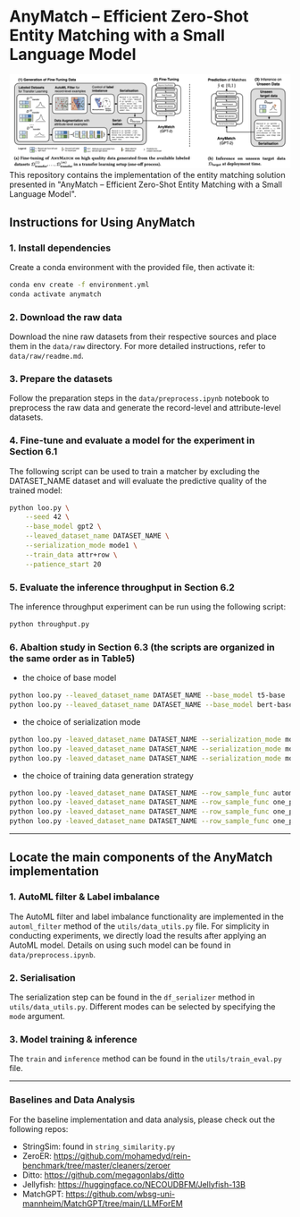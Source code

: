 # AnyMatch – Efficient Zero-Shot Entity Matching with a Small Language Model

![](anymatch.png)
This repository contains the implementation of the entity matching solution presented in "AnyMatch – Efficient Zero-Shot Entity Matching
with a Small Language Model".

## Instructions for Using AnyMatch

### 1. Install dependencies

Create a conda environment with the provided file, then activate it:

```sh
conda env create -f environment.yml
conda activate anymatch
```

### 2. Download the raw data

Download the nine raw datasets from their respective sources and place them in the `data/raw` directory. For more detailed instructions, refer to `data/raw/readme.md`.

### 3. Prepare the datasets

Follow the preparation steps in the `data/preprocess.ipynb` notebook to preprocess the raw data and generate the record-level and attribute-level datasets.

### 4. Fine-tune and evaluate a model for the experiment in Section 6.1

The following script can be used to train a matcher by excluding the DATASET_NAME dataset and will evaluate the predictive quality of the trained model:
```sh
python loo.py \
    --seed 42 \
    --base_model gpt2 \
    --leaved_dataset_name DATASET_NAME \
    --serialization_mode mode1 \
    --train_data attr+row \
    --patience_start 20
```


### 5. Evaluate the inference throughput in Section 6.2

The inference throughput experiment can be run using the following script:
```sh
python throughput.py
```

### 6. Abaltion study in Section 6.3 (the scripts are organized in the same order as in Table5)
* the choice of base model 
```sh
python loo.py --leaved_dataset_name DATASET_NAME --base_model t5-base
python loo.py --leaved_dataset_name DATASET_NAME --base_model bert-base
```
* the choice of serialization mode
```sh
python loo.py -leaved_dataset_name DATASET_NAME --serialization_mode mode4
python loo.py -leaved_dataset_name DATASET_NAME --serialization_mode mode2
python loo.py -leaved_dataset_name DATASET_NAME --serialization_mode mode3
```
* the choice of training data generation strategy
```sh
python loo.py -leaved_dataset_name DATASET_NAME --row_sample_func automl_filter --train_data attr+row
python loo.py -leaved_dataset_name DATASET_NAME --row_sample_func one_pos_two_neg --train_data attr+row
python loo.py -leaved_dataset_name DATASET_NAME --row_sample_func one_pos_two_neg --train_data attr-row
python loo.py -leaved_dataset_name DATASET_NAME --row_sample_func one_pos_two_neg --train_data row
```

---

## Locate the main components of the AnyMatch implementation

### 1. AutoML filter & Label imbalance
The AutoML filter and label imbalance functionality are implemented in the `automl_filter` method of the `utils/data_utils.py` file. For simplicity in conducting experiments, we directly load the results after applying an AutoML model. Details on using such model can be found in `data/preprocess.ipynb`.

### 2. Serialisation
The serialization step can be found in the `df_serializer` method in `utils/data_utils.py`. Different modes can be selected by specifying the `mode` argument.

### 3. Model training & inference
The `train` and `inference` method can be found in the `utils/train_eval.py` file.


---

### Baselines and Data Analysis

For the baseline implementation and data analysis, please check out the following repos:

* StringSim: found in `string_similarity.py`
* ZeroER: https://github.com/mohamedyd/rein-benchmark/tree/master/cleaners/zeroer 
* Ditto: https://github.com/megagonlabs/ditto
* Jellyfish: https://huggingface.co/NECOUDBFM/Jellyfish-13B
* MatchGPT: https://github.com/wbsg-uni-mannheim/MatchGPT/tree/main/LLMForEM
